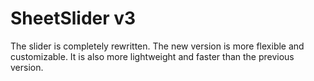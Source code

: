 # SheetSlider v3

The slider is completely rewritten. The new version is more flexible and customizable. It is also more lightweight and faster than the previous version.